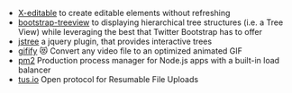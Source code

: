 * [X-editable](http://vitalets.github.io/x-editable/) to create editable elements without refreshing
* [bootstrap-treeview](http://jonmiles.github.io/bootstrap-treeview/) to displaying hierarchical tree structures (i.e. a Tree View) while leveraging the best that Twitter Bootstrap has to offer
* [jstree](https://www.jstree.com/) a jquery plugin, that provides interactive trees
* [gifify](https://github.com/vvo/gifify) 😻 Convert any video file to an optimized animated GIF
* [pm2](http://pm2.io) Production process manager for Node.js apps with a built-in load balancer
* [tus.io](http://tus.io) Open protocol for Resumable File Uploads
